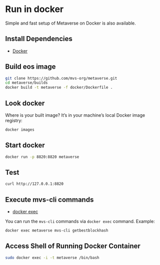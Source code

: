# Run in docker

Simple and fast setup of Metaverse on Docker is also available. 

## Install Dependencies
 - [Docker](https://docs.docker.com)

## Build eos image

```bash
git clone https://github.com/mvs-org/metaverse.git
cd metaverse/builds
docker build -t metaverse -f docker/Dockerfile .
```
## Look docker
Where is your built image? It’s in your machine’s local Docker image registry:
```bash
docker images
```
## Start docker

```bash
docker run -p 8820:8820 metaverse
```
## Test

```bash
curl http://127.0.0.1:8820
```

## Execute mvs-cli commands
 - [docker exec](https://docs.docker.com/engine/reference/commandline/exec/)


You can run the `mvs-cli` commands via `docker exec` command. Example:
```bash
docker exec metaverse mvs-cli getbestblockhash
```

## Access Shell of Running Docker Container

```bash
sudo docker exec -i -t metaverse /bin/bash
```
